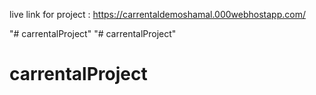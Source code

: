 live link for project : https://carrentaldemoshamal.000webhostapp.com/

"# carrentalProject" 
"# carrentalProject" 
# carrentalProject
